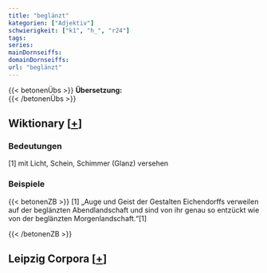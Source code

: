 ```yaml
---
title: "beglänzt"
kategorien: ["Adjektiv"]
schwierigkeit: ["k1", "h_", "r24"]
tags:
series:
mainDornseiffs:
domainDornseiffs:
url: "beglänzt"
---
```


{{< betonenÜbs >}}
**Übersetzung:**  
{{< /betonenÜbs >}}

## Wiktionary [[+](https://de.wiktionary.org/wiki/beglänzt)]

### Bedeutungen
[1] mit Licht, Schein, Schimmer (Glanz) versehen  

### Beispiele
{{< betonenZB >}}
[1] „Auge und Geist der Gestalten Eichendorffs verweilen auf der beglänzten Abendlandschaft und sind von ihr genau so entzückt wie von der beglänzten Morgenlandschaft.“[1]  

{{< /betonenZB >}}

## Leipzig Corpora [[+](https://corpora.uni-leipzig.de/en/res?word=beglänzt&corpusId=deu_newscrawl-public_2018)]

